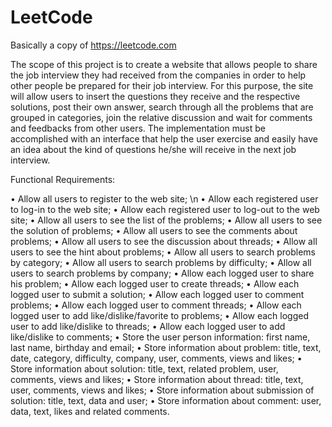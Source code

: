 # LeetCode
Basically a copy of https://leetcode.com

The scope of this project is to create a website that allows people to share the job 
interview they had received from the companies in order to help other people be prepared 
for their job interview. For this purpose, the site will allow users to insert the questions
they receive and the respective solutions, post their own answer, search through all the 
problems that are grouped in categories, join the relative discussion and wait for comments
and feedbacks from other users. The implementation must be accomplished with an interface 
that help the user exercise and easily have an idea about the kind of questions he/she will 
receive in the next job interview.

Functional Requirements:

• Allow all users to register to the web site; \n
• Allow each registered user to log-in to the web site;
• Allow each registered user to log-out to the web site;
• Allow all users to see the list of the problems;
• Allow all users to see the solution of problems;
• Allow all users to see the comments about problems;
• Allow all users to see the discussion about threads;
• Allow all users to see the hint about problems;
• Allow all users to search problems by category;
• Allow all users to search problems by difficulty;
• Allow all users to search problems by company;
• Allow each logged user to share his problem;
• Allow each logged user to create threads;
• Allow each logged user to submit a solution;
• Allow each logged user to comment problems;
• Allow each logged user to comment threads;
• Allow each logged user to add like/dislike/favorite to problems;
• Allow each logged user to add like/dislike to threads;
• Allow each logged user to add like/dislike to comments;
• Store the user person information: first name, last name, birthday and email;
• Store information about problem: title, text, date, category, difficulty, company, user, comments, views and likes;
• Store information about solution: title, text, related problem, user, comments, views and likes;
• Store information about thread: title, text, user, comments, views and likes;
• Store information about submission of solution: title, text, data and user;
• Store information about comment: user, data, text, likes and related comments.
